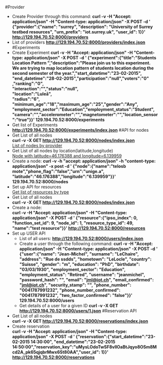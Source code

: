#Provider
- Create Provider through this command:
**curl -v -H "Accept: application/json" -H "Content-type:
application/json" -X POST -d ' {"provider":{"name": "surrey",
"description": "University of Surrey testbed resources", "urn\_prefix":
"iot.surrey.uk", "user\_id": 1}}' http://129.194.70.52:8000/providers**
- List of providers
**http://129.194.70.52:8000/providers/index.json**
#Experiments
- Create Experiment
**curl -v -H "Accept: application/json" -H "Content-type:
application/json" -X POST -d ' {"experiment":{"title":"Students Location
Pattern ","description":"Please join us to this experiment. We are
trying to map location pattern of students location during the second
semester of the year.","start\_datetime":"23-02-2015",
"end\_datetime":"28-02-2015","participation":"null","voters":"0"
,"ranking":"0",  
"interaction":"","status":"null",<br />"location":"Luleå",  
"radius":"6",  
"minimum\_age":"18","maximum\_age":"25","gender":"Any",  
"employment\_sector":"Education","employment\_status":"Student",  
"camera":"","accelerometer":"","magnetometer":"","location\_sensor":"true"}}'
129.194.70.52:8000/experiments**
- Get list of Experiments
**http://129.194.70.52:8000/experiments/index.json**
#API for nodes
- Get List of all nodes  
      **curl -v -X GET http://129.194.70.52:8000/nodes/index.json**  
[List of nodes by provider](http://129.194.70.52:8000/nodes/nodes\_by\_provider.json?provider_id=2)  
- Get List of all nodes by location(latitude,longitude)  
[Node with latitude=46.176388 and longitude=6.139959](http://129.194.70.52:8000/nodes/get_nodes_by_location.json?latitude=46.176388&longitude=6.139959)  
- Create a node:
    **curl -v -h "accept: application/json" -h "content-type:  
    application/json" -x post -d ' {"node":{"name":"telosb  
    mote","phone_flag":"false","urn":"unige.a",  
    "latitude":"46.176388","longitude":"6.139959"}}'  
    129.194.70.52:8000/nodes**
- Set up API for resources  
[Get list of resources by type](http://129.194.70.52:8000/resources/get_resources_by_type.json?provider\_id=49)  
- Get List of all nodes  
    **curl -v -X GET http://129.194.70.52:8000/nodes/index.json** 
- Create a node:  
      **curl -v -H "Accept: application/json" -H "Content-type:
      application/json" -X POST -d ' {"resource":{"ipso\_index": 0,
      "function\_set\_id": 9, "node\_id": 1, "resource\_type\_id": 49,
      "name":"test resource"}}' http://129.194.70.52:8000/resources**
- Set up USER API
  - List of all users:
  **http://129.194.70.52:8000/users/index.json**
  - Create a user through the following command:
  **curl -v -H "Accept: application/json" -H "Content-type:
  application/json" -X POST -d ' {"user":{"name": "Jean-Michel",
  "surname": "LeChaire", "address": "Rue de ssdds", "hometown":
  "LeLocle", "country": "Suisse", "gender": "m", "education": "PhD",
  "birthdate": "03/03/1930", "employment\_sector": "Education",
  "employment\_status": "Retired", "username": "jeanmichel",
  "password\_hash": "", "email": "jml@iot.ch", "email\_confirmed":
  "jml@iot.ch", "security\_stamp": "", "phone\_number": "0041787991232",
  "phone\_number\_confirmed": "0041787991232", "two\_factor\_confirmed":
  "false"}}' 129.194.70.52:8000/users**
  - Get details of a user for a given ID
    **curl -v -X GET http://129.194.70.52:8000/users/1.json**
#Reservation API
- Get List of all nodes  
    **curl -v -X GET http://129.194.70.52:8000/reservations/index.json**  
- Create reservation  
**curl -v -H "Accept: application/json" -H "Content-type:
application/json" -X POST -d '
{"reservation":{"start_datetime":"23-02-2015 14:30:00",
"end_datetime":"23-02-2015
14:50:00","reservation_key":"uMysLOdoTwSF8vllOaBtJqyo8OSm8Mcd2A_pk65qjqbrMwx6St80AA","user_id":
1}}' http://129.194.70.52:8000/reservations**
